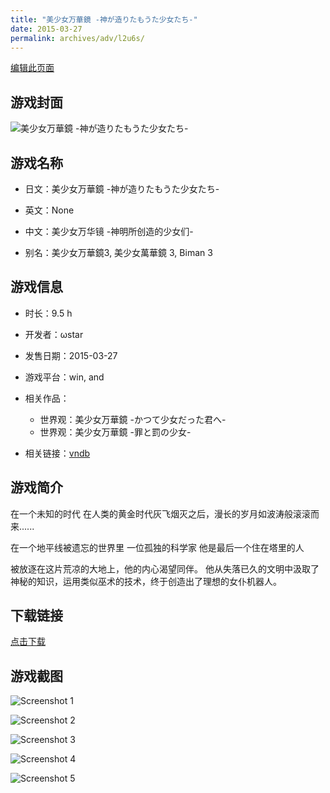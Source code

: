 ```yaml
---
title: "美少女万華鏡 -神が造りたもうた少女たち-"
date: 2015-03-27
permalink: archives/adv/l2u6s/
---
```

[编辑此页面](https://github.com/ACG-3/ADV3-source/blob/main/source/_posts/%E7%BE%8E%E5%B0%91%E5%A5%B3%E4%B8%87%E8%8F%AF%E9%8F%A1%20-%E7%A5%9E%E3%81%8C%E9%80%A0%E3%82%8A%E3%81%9F%E3%82%82%E3%81%86%E3%81%9F%E5%B0%91%E5%A5%B3%E3%81%9F%E3%81%A1-.md)

## 游戏封面

![美少女万華鏡 -神が造りたもうた少女たち-](https://pan.timero.xyz/d/onedrive/img_lib_001/%E7%BE%8E%E5%B0%91%E5%A5%B3%E4%B8%87%E8%8F%AF%E9%8F%A1%20-%E7%A5%9E%E3%81%8C%E9%80%A0%E3%82%8A%E3%81%9F%E3%82%82%E3%81%86%E3%81%9F%E5%B0%91%E5%A5%B3%E3%81%9F%E3%81%A1-_cover.avif)


## 游戏名称

- 日文：美少女万華鏡 -神が造りたもうた少女たち-
- 英文：None
- 中文：美少女万华镜 -神明所创造的少女们-

- 别名：美少女万華鏡3, 美少女萬華鏡 3, Biman 3


## 游戏信息

- 时长：9.5 h
- 开发者：ωstar
- 发售日期：2015-03-27
- 游戏平台：win, and
- 相关作品：
   - 世界观：美少女万華鏡 -かつて少女だった君へ-
   - 世界观：美少女万華鏡 -罪と罰の少女-

- 相关链接：[vndb](https://vndb.org/v14365)


## 游戏简介

在一个未知的时代
在人类的黄金时代灰飞烟灭之后，漫长的岁月如波涛般滚滚而来......

在一个地平线被遗忘的世界里 一位孤独的科学家 他是最后一个住在塔里的人

被放逐在这片荒凉的大地上，他的内心渴望同伴。
他从失落已久的文明中汲取了神秘的知识，运用类似巫术的技术，终于创造出了理想的女仆机器人。




## 下载链接

[点击下载](https://pan.timero.xyz/onedrive/adv_lib_001/%E7%BE%8E%E5%B0%91%E5%A5%B3%E4%B8%87%E8%8F%AF%E9%8F%A1%20-%E7%A5%9E%E3%81%8C%E9%80%A0%E3%82%8A%E3%81%9F%E3%82%82%E3%81%86%E3%81%9F%E5%B0%91%E5%A5%B3%E3%81%9F%E3%81%A1-)


## 游戏截图


![Screenshot 1](https://pan.timero.xyz/d/onedrive/img_lib_001/%E7%BE%8E%E5%B0%91%E5%A5%B3%E4%B8%87%E8%8F%AF%E9%8F%A1%20-%E7%A5%9E%E3%81%8C%E9%80%A0%E3%82%8A%E3%81%9F%E3%82%82%E3%81%86%E3%81%9F%E5%B0%91%E5%A5%B3%E3%81%9F%E3%81%A1-_Screenshot_1.avif)

![Screenshot 2](https://pan.timero.xyz/d/onedrive/img_lib_001/%E7%BE%8E%E5%B0%91%E5%A5%B3%E4%B8%87%E8%8F%AF%E9%8F%A1%20-%E7%A5%9E%E3%81%8C%E9%80%A0%E3%82%8A%E3%81%9F%E3%82%82%E3%81%86%E3%81%9F%E5%B0%91%E5%A5%B3%E3%81%9F%E3%81%A1-_Screenshot_2.avif)

![Screenshot 3](https://pan.timero.xyz/d/onedrive/img_lib_001/%E7%BE%8E%E5%B0%91%E5%A5%B3%E4%B8%87%E8%8F%AF%E9%8F%A1%20-%E7%A5%9E%E3%81%8C%E9%80%A0%E3%82%8A%E3%81%9F%E3%82%82%E3%81%86%E3%81%9F%E5%B0%91%E5%A5%B3%E3%81%9F%E3%81%A1-_Screenshot_3.avif)

![Screenshot 4](https://pan.timero.xyz/d/onedrive/img_lib_001/%E7%BE%8E%E5%B0%91%E5%A5%B3%E4%B8%87%E8%8F%AF%E9%8F%A1%20-%E7%A5%9E%E3%81%8C%E9%80%A0%E3%82%8A%E3%81%9F%E3%82%82%E3%81%86%E3%81%9F%E5%B0%91%E5%A5%B3%E3%81%9F%E3%81%A1-_Screenshot_4.avif)

![Screenshot 5](https://pan.timero.xyz/d/onedrive/img_lib_001/%E7%BE%8E%E5%B0%91%E5%A5%B3%E4%B8%87%E8%8F%AF%E9%8F%A1%20-%E7%A5%9E%E3%81%8C%E9%80%A0%E3%82%8A%E3%81%9F%E3%82%82%E3%81%86%E3%81%9F%E5%B0%91%E5%A5%B3%E3%81%9F%E3%81%A1-_Screenshot_5.avif)

